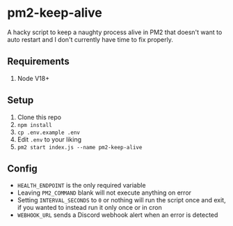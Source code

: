 # pm2-keep-alive
 
A hacky script to keep a naughty process alive in PM2 that doesn't want to auto restart and I don't currently have time to fix properly. 

## Requirements
1. Node V18+

## Setup

1. Clone this repo
2. `npm install`
3. `cp .env.example .env`
4. Edit `.env` to your liking
5. `pm2 start index.js --name pm2-keep-alive`

## Config
- `HEALTH_ENDPOINT` is the only required variable
- Leaving `PM2_COMMAND` blank will not execute anything on error
- Setting `INTERVAL_SECONDS` to `0` or nothing will run the script once and exit, if you wanted to instead run it only once or in cron
- `WEBHOOK_URL` sends a Discord webhook alert when an error is detected
